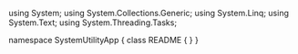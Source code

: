 ﻿using System;
using System.Collections.Generic;
using System.Linq;
using System.Text;
using System.Threading.Tasks;

namespace SystemUtilityApp
{
    class README
    {
    }
}
